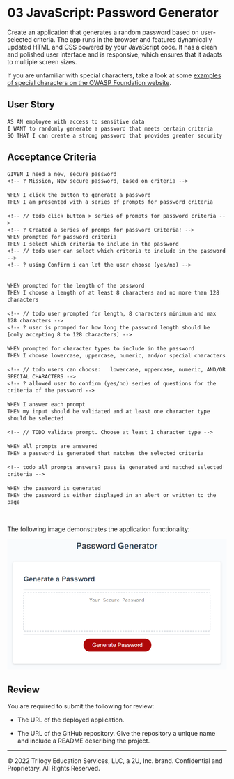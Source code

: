 # 03 JavaScript: Password Generator

Create an application that generates a random password based on user-selected criteria. The app runs in the browser and features dynamically updated HTML and CSS powered by your JavaScript code. It has a clean and polished user interface and is responsive, which ensures that it adapts to multiple screen sizes.

If you are unfamiliar with special characters, take a look at some [examples of special characters on the OWASP Foundation website](https://www.owasp.org/index.php/Password_special_characters).

## User Story

```
AS AN employee with access to sensitive data
I WANT to randomly generate a password that meets certain criteria
SO THAT I can create a strong password that provides greater security
```

## Acceptance Criteria

```
GIVEN I need a new, secure password
<!-- ? Mission, New secure password, based on criteria -->

WHEN I click the button to generate a password
THEN I am presented with a series of prompts for password criteria

<!-- // todo click button > series of prompts for password criteria -->
<!-- ? Created a series of promps for password Criteria! -->
WHEN prompted for password criteria
THEN I select which criteria to include in the password
<!-- // todo user can select which criteria to include in the password -->
<!-- ? using Confirm i can let the user choose (yes/no) -->


WHEN prompted for the length of the password
THEN I choose a length of at least 8 characters and no more than 128 characters

<!-- // todo user prompted for length, 8 characters minimum and max 128 characters -->
<!-- ? user is promped for how long the password length should be [only accepting 8 to 128 characters] -->

WHEN prompted for character types to include in the password
THEN I choose lowercase, uppercase, numeric, and/or special characters

<!-- // todo users can choose:   lowercase, uppercase, numeric, AND/OR SPECIAL CHARACTERS -->
<!-- ? allowed user to confirm (yes/no) series of questions for the criteria of the password -->

WHEN I answer each prompt
THEN my input should be validated and at least one character type should be selected

<!-- // TODO validate prompt. Choose at least 1 character type -->

WHEN all prompts are answered
THEN a password is generated that matches the selected criteria

<!-- todo all prompts answers? pass is generated and matched selected criteria -->

WHEN the password is generated
THEN the password is either displayed in an alert or written to the page



```

The following image demonstrates the application functionality:

![An app window with the label Password Generator, an input field labeled Your Secure Password, and a Generate Password button.](./Assets/03-javascript-homework-demo.png)

## Review

You are required to submit the following for review:

- The URL of the deployed application.

- The URL of the GitHub repository. Give the repository a unique name and include a README describing the project.

---

© 2022 Trilogy Education Services, LLC, a 2U, Inc. brand. Confidential and Proprietary. All Rights Reserved.
